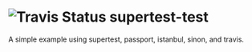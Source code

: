 ![Travis Status](https://travis-ci.org/simonguest/supertest-test.svg?branch=master)
supertest-test
==============

A simple example using supertest, passport, istanbul, sinon, and travis.
